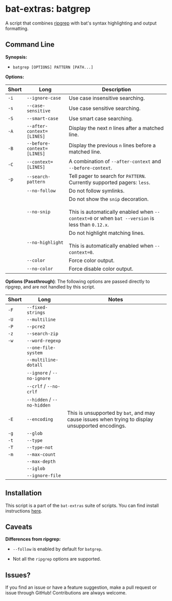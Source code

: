 # bat-extras: batgrep

A script that combines [ripgrep](https://github.com/burntsushi/ripgrep) with bat's syntax highlighting and output formatting.



## Command Line

**Synopsis:**

- `batgrep [OPTIONS] PATTERN [PATH...] `



**Options:**

| Short | Long                       | Description                                                  |
| ----- | -------------------------- | ------------------------------------------------------------ |
| `-i`  | `--ignore-case`            | Use case insensitive searching.                              |
| `-s`  | `--case-sensitive`         | Use case sensitive searching.                                |
| `-S`  | `--smart-case`             | Use smart case searching.                                    |
| `-A`  | `--after-context=[LINES]`  | Display the next *n* lines after a matched line.             |
| `-B`  | `--before-context=[LINES]` | Display the previous `n` lines before a matched line.        |
| `-C`  | `--context=[LINES]`        | A combination of `--after-context` and `--before-context`.   |
| `-p`  | `--search-pattern`         | Tell pager to search for `PATTERN`. Currently supported pagers: `less`. |
|       | `--no-follow`              | Do not follow symlinks.                                      |
|       | `--no-snip`                | Do not show the `snip` decoration.<br /><br />This is automatically enabled when `--context=0` or when `bat --version` is less than `0.12.x`. |
|       | `--no-highlight`           | Do not highlight matching lines.<br /><br />This is automatically enabled when `--context=0`. |
|       | `--color`                  | Force color output.                                          |
|       | `--no-color`               | Force disable color output.                                  |



**Options (Passthrough)**:
The following options are passed directly to ripgrep, and are not handled by this script.

| Short | Long                       | Notes                                                        |
| ----- | -------------------------- | ------------------------------------------------------------ |
| `-F`  | `--fixed-strings`          |                                                              |
| `-U`  | `--multiline`              |                                                              |
| `-P`  | `--pcre2`                  |                                                              |
| `-z`  | `--search-zip`             |                                                              |
| `-w`  | `--word-regexp`            |                                                              |
|       | `--one-file-system`        |                                                              |
|       | `--multiline-dotall`       |                                                              |
|       | `--ignore` / `--no-ignore` |                                                              |
|       | `--crlf` / `--no-crlf`     |                                                              |
|       | `--hidden` / `--no-hidden` |                                                              |
| `-E`  | `--encoding`               | This is unsupported by `bat`, and may cause issues when trying to display unsupported encodings. |
| `-g`  | `--glob`                   |                                                              |
| `-t`  | `--type`                   |                                                              |
| `-T`  | `--type-not`               |                                                              |
| `-m`  | `--max-count`              |                                                              |
|       | `--max-depth`              |                                                              |
|       | `--iglob`                  |                                                              |
|       | `--ignore-file`            |                                                              |



## Installation

This script is a part of the `bat-extras` suite of scripts. You can find install instructions [here](../README.md#installation).



## Caveats

**Differences from ripgrep:**

- `--follow` is enabled by default for `batgrep`.

- Not all the `ripgrep` options are supported.



## Issues?

If you find an issue or have a feature suggestion, make a pull request or issue through GitHub!
Contributions are always welcome.
